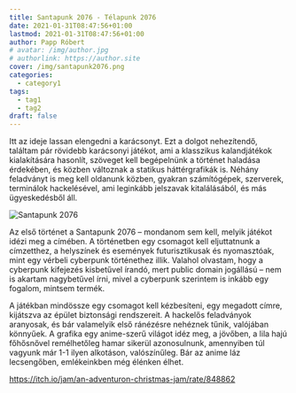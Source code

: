 ```yaml
---
title: Santapunk 2076 - Télapunk 2076
date: 2021-01-31T08:47:56+01:00
lastmod: 2021-01-31T08:47:56+01:00
author: Papp Róbert
# avatar: /img/author.jpg
# authorlink: https://author.site
cover: /img/santapunk2076.png
categories:
  - category1
tags:
  - tag1
  - tag2
draft: false
---
```


Itt az ideje lassan elengedni a karácsonyt. Ezt a dolgot nehezítendő, találtam pár rövidebb karácsonyi játékot, ami a klasszikus kalandjátékok kialakítására hasonlít, szöveget kell begépelnünk a történet haladása érdekében, és közben változnak a statikus háttérgrafikák is. Néhány feladványt is meg kell oldanunk közben, gyakran számítógépek, szerverek, terminálok hackelésével, ami leginkább jelszavak kitalálásából, és más ügyeskedésből áll.

<!--more-->

![Santapunk 2076](/img/santapunk2076.png)

Az első történet a Santapunk 2076 – mondanom sem kell, melyik játékot idézi meg a címében. A történetben egy csomagot kell eljuttatnunk a címzetthez, a helyszínek és események futurisztikusak és nyomasztóak, mint egy vérbeli cyberpunk történethez illik. Valahol olvastam, hogy a cyberpunk kifejezés kisbetűvel írandó, mert public domain jogállású – nem is akartam nagybetűvel írni, mivel a cyberpunk szerintem is inkább egy fogalom, mintsem termék.

A játékban mindössze egy csomagot kell kézbesíteni, egy megadott címre, kijátszva az épület biztonsági rendszereit. A hackelős feladványok aranyosak, és bár valamelyik első ránézésre nehéznek tűnik, valójában könnyűek. A grafika egy anime-szerű világot idéz meg, a jövőben, a lila hajú főhősnővel remélhetőleg hamar sikerül azonosulnunk, amennyiben túl vagyunk már 1-1 ilyen alkotáson, valószínűleg. Bár az anime láz lecsengőben, emlékeinkben még élénken élhet.

https://itch.io/jam/an-adventuron-christmas-jam/rate/848862
